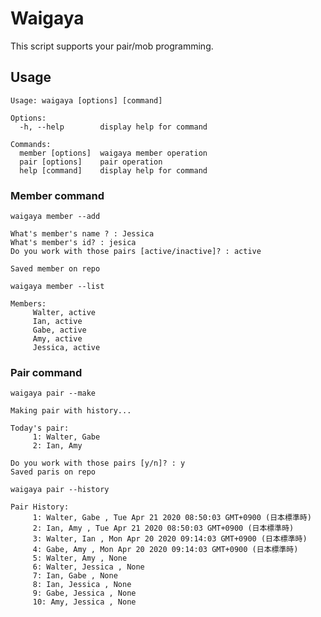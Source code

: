 # Waigaya

This script supports your pair/mob programming.

## Usage

```shell script
Usage: waigaya [options] [command]

Options:
  -h, --help        display help for command

Commands:
  member [options]  waigaya member operation
  pair [options]    pair operation
  help [command]    display help for command
```

### Member command

```shell script
waigaya member --add

What's member's name ? : Jessica
What's member's id? : jesica
Do you work with those pairs [active/inactive]? : active

Saved member on repo
```

```shell script
waigaya member --list

Members:
     Walter, active
     Ian, active
     Gabe, active
     Amy, active
     Jessica, active
```

### Pair command
```shell script
waigaya pair --make

Making pair with history...

Today's pair:
     1: Walter, Gabe
     2: Ian, Amy

Do you work with those pairs [y/n]? : y
Saved paris on repo

```
```shell script
waigaya pair --history

Pair History:
     1: Walter, Gabe , Tue Apr 21 2020 08:50:03 GMT+0900 (日本標準時)
     2: Ian, Amy , Tue Apr 21 2020 08:50:03 GMT+0900 (日本標準時)
     3: Walter, Ian , Mon Apr 20 2020 09:14:03 GMT+0900 (日本標準時)
     4: Gabe, Amy , Mon Apr 20 2020 09:14:03 GMT+0900 (日本標準時)
     5: Walter, Amy , None
     6: Walter, Jessica , None
     7: Ian, Gabe , None
     8: Ian, Jessica , None
     9: Gabe, Jessica , None
     10: Amy, Jessica , None
```
